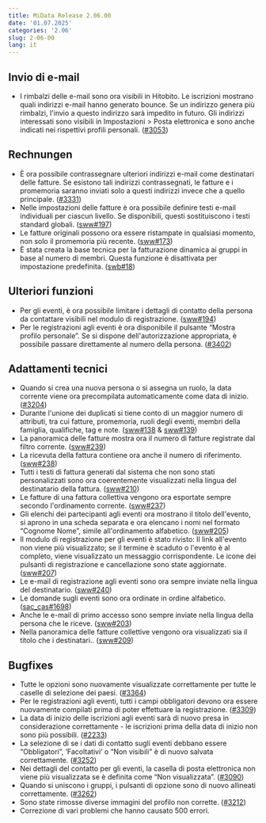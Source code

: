 ```yaml
---
title: MiData Release 2.06.00
date: '01.07.2025'
categories: '2.06'
slug: 2-06-00
lang: it
---
```


## Invio di e-mail
- I rimbalzi delle e-mail sono ora visibili in Hitobito. Le iscrizioni mostrano quali indirizzi e-mail hanno generato bounce. Se un indirizzo genera più rimbalzi, l'invio a questo indirizzo sarà impedito in futuro. Gli indirizzi interessati sono visibili in Impostazioni > Posta elettronica e sono anche indicati nei rispettivi profili personali. ([#3053](https://github.com/hitobito/hitobito/issues/3053))

## Rechnungen
- È ora possibile contrassegnare ulteriori indirizzi e-mail come destinatari delle fatture. Se esistono tali indirizzi contrassegnati, le fatture e i promemoria saranno inviati solo a questi indirizzi invece che a quello principale. ([#3331](https://github.com/hitobito/hitobito/issues/3331))
- Nelle impostazioni delle fatture è ora possibile definire testi e-mail individuali per ciascun livello. Se disponibili, questi sostituiscono i testi standard globali. ([sww#197](https://github.com/hitobito/hitobito_sww/issues/197))
- Le fatture originali possono ora essere ristampate in qualsiasi momento, non solo il promemoria più recente. ([sww#173](https://github.com/hitobito/hitobito_sww/issues/173))
- È stata creata la base tecnica per la fatturazione dinamica ai gruppi in base al numero di membri. Questa funzione è disattivata per impostazione predefinita. ([swb#18](https://github.com/hitobito/hitobito_swb/issues/18))

## Ulteriori funzioni
- Per gli eventi, è ora possibile limitare i dettagli di contatto della persona da contattare visibili nel modulo di registrazione. ([sww#194](https://github.com/hitobito/hitobito_sww/issues/194))
- Per le registrazioni agli eventi è ora disponibile il pulsante “Mostra profilo personale”. Se si dispone dell'autorizzazione appropriata, è possibile passare direttamente al numero della persona. ([#3402](https://github.com/hitobito/hitobito/issues/3402))

## Adattamenti tecnici
- Quando si crea una nuova persona o si assegna un ruolo, la data corrente viene ora precompilata automaticamente come data di inizio. ([#3204](https://github.com/hitobito/hitobito/issues/3204))
- Durante l'unione dei duplicati si tiene conto di un maggior numero di attributi, tra cui fatture, promemoria, ruoli degli eventi, membri della famiglia, qualifiche, tag e note. ([sww#138](https://github.com/hitobito/hitobito_sww/issues/138) & [sww#139](https://github.com/hitobito/hitobito_sww/issues/139))
- La panoramica delle fatture mostra ora il numero di fatture registrate dal filtro corrente. ([sww#239](https://github.com/hitobito/hitobito_sww/issues/239))
- La ricevuta della fattura contiene ora anche il numero di riferimento. ([sww#238](https://github.com/hitobito/hitobito_sww/issues/238))
- Tutti i testi di fattura generati dal sistema che non sono stati personalizzati sono ora coerentemente visualizzati nella lingua del destinatario della fattura. ([sww#210](https://github.com/hitobito/hitobito_sww/issues/210))
- Le fatture di una fattura collettiva vengono ora esportate sempre secondo l'ordinamento corrente. ([sww#237](https://github.com/hitobito/hitobito_sww/issues/237))
- Gli elenchi dei partecipanti agli eventi ora mostrano il titolo dell'evento, si aprono in una scheda separata e ora elencano i nomi nel formato “Cognome Nome”, simile all'ordinamento alfabetico. ([sww#205](https://github.com/hitobito/hitobito_sww/issues/205))
- Il modulo di registrazione per gli eventi è stato rivisto: Il link all'evento non viene più visualizzato; se il termine è scaduto o l'evento è al completo, viene visualizzato un messaggio corrispondente. Le icone dei pulsanti di registrazione e cancellazione sono state aggiornate. ([sww#207](https://github.com/hitobito/hitobito_sww/issues/207))
- Le e-mail di registrazione agli eventi sono ora sempre inviate nella lingua del destinatario. ([sww#240](https://github.com/hitobito/hitobito_sww/issues/240))
- Le domande sugli eventi sono ora ordinate in ordine alfabetico. ([sac_cas#1698](https://github.com/hitobito/hitobito_sac_cas/issues/1698))
- Anche le e-mail di primo accesso sono sempre inviate nella lingua della persona che le riceve. ([sww#203](https://github.com/hitobito/hitobito_sww/issues/203))
- Nella panoramica delle fatture collettive vengono ora visualizzati sia il titolo che i destinatari.. ([sww#209](https://github.com/hitobito/hitobito_sww/issues/209))

## Bugfixes
- Tutte le opzioni sono nuovamente visualizzate correttamente per tutte le caselle di selezione dei paesi. ([#3364](https://github.com/hitobito/hitobito/issues/3364))
- Per le registrazioni agli eventi, tutti i campi obbligatori devono ora essere nuovamente compilati prima di poter effettuare la registrazione. ([#3309](https://github.com/hitobito/hitobito/issues/3309))
- La data di inizio delle iscrizioni agli eventi sarà di nuovo presa in considerazione correttamente - le iscrizioni prima della data di inizio non sono più possibili. ([#2233](https://github.com/hitobito/hitobito/issues/2233))
- La selezione di se i dati di contatto sugli eventi debbano essere “Obbligatori”, ‘Facoltativi’ o “Non visibili” è di nuovo salvata correttamente. ([#3252](https://github.com/hitobito/hitobito/issues/3252))
- Nei dettagli del contatto per gli eventi, la casella di posta elettronica non viene più visualizzata se è definita come “Non visualizzata”. ([#3090](https://github.com/hitobito/hitobito/issues/3090))
- Quando si uniscono i gruppi, i pulsanti di opzione sono di nuovo allineati correttamente. ([#3262](https://github.com/hitobito/hitobito/issues/3262))
- Sono state rimosse diverse immagini del profilo non corrette. ([#3212](https://github.com/hitobito/hitobito/issues/3212))
- Correzione di vari problemi che hanno causato 500 errori.
